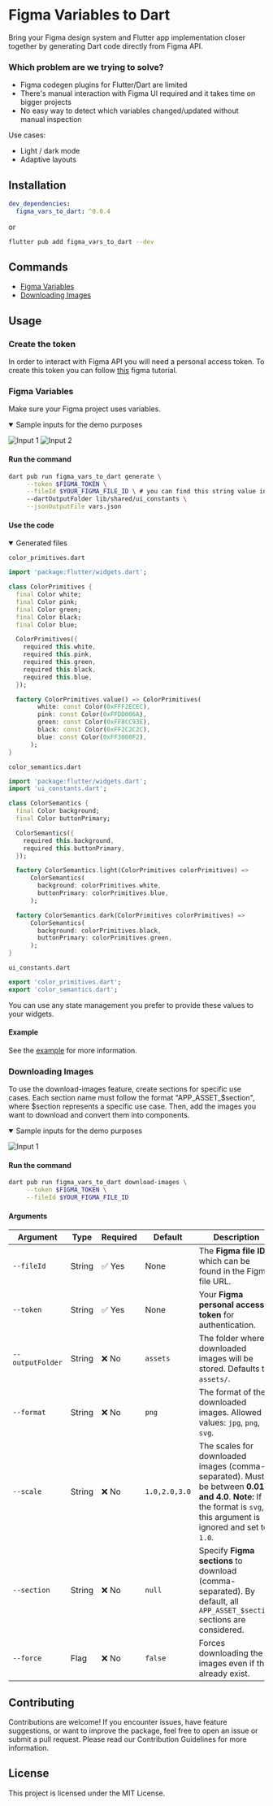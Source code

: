 # Figma Variables to Dart

Bring your Figma design system and Flutter app implementation closer together by generating Dart code directly from Figma API.

### Which problem are we trying to solve?
* Figma codegen plugins for Flutter/Dart are limited
* There's manual interaction with Figma UI required and it takes time on bigger projects
* No easy way to detect which variables changed/updated without manual inspection


Use cases:
* Light / dark mode
* Adaptive layouts

## Installation
```yaml
dev_dependencies:
  figma_vars_to_dart: ^0.0.4 
```
or 

```bash
flutter pub add figma_vars_to_dart --dev
```
## Commands
- [Figma Variables](#figma-variables)
- [Downloading Images](#downloading-images)

## Usage

### Create the token

In order to interact with Figma API you will need a personal access token. 
To create this token you can follow [this](https://help.figma.com/hc/en-us/articles/8085703771159-Manage-personal-access-token) figma tutorial.

### Figma Variables
Make sure your Figma project uses variables. 

<details open>
  <summary>Sample inputs for the demo purposes</summary>

  ![Input 1](https://raw.githubusercontent.com/appsfactorygmbh/figma-vars-to-dart/main/images/figma_collection_1.png)
  ![Input 2](https://raw.githubusercontent.com/appsfactorygmbh/figma-vars-to-dart/main/images/figma_collection_2.png)
</details>

#### Run the command

```bash
dart pub run figma_vars_to_dart generate \
	 --token $FIGMA_TOKEN \
	 --fileId $YOUR_FIGMA_FILE_ID \ # you can find this string value in your file URL
	 --dartOutputFolder lib/shared/ui_constants \
	 --jsonOutputFile vars.json 
```

#### Use the code

<details open>
  <summary>Generated files</summary>

`color_primitives.dart`
```dart
import 'package:flutter/widgets.dart';

class ColorPrimitives {
  final Color white;
  final Color pink;
  final Color green;
  final Color black;
  final Color blue;

  ColorPrimitives({
    required this.white,
    required this.pink,
    required this.green,
    required this.black,
    required this.blue,
  });

  factory ColorPrimitives.value() => ColorPrimitives(
        white: const Color(0xFFF2ECEC),
        pink: const Color(0xFFDD006A),
        green: const Color(0xFF8CC93E),
        black: const Color(0xFF2C2C2C),
        blue: const Color(0xFF3000F2),
      );
}

```
`color_semantics.dart`
```dart
import 'package:flutter/widgets.dart';
import 'ui_constants.dart';

class ColorSemantics {
  final Color background;
  final Color buttonPrimary;

  ColorSemantics({
    required this.background,
    required this.buttonPrimary,
  });

  factory ColorSemantics.light(ColorPrimitives colorPrimitives) =>
      ColorSemantics(
        background: colorPrimitives.white,
        buttonPrimary: colorPrimitives.blue,
      );

  factory ColorSemantics.dark(ColorPrimitives colorPrimitives) =>
      ColorSemantics(
        background: colorPrimitives.black,
        buttonPrimary: colorPrimitives.green,
      );
}
```

`ui_constants.dart`

```dart
export 'color_primitives.dart';
export 'color_semantics.dart';
```
</details>

You can use any state management you prefer to provide these values to your widgets.


#### Example
See the [example](https://github.com/appsfactorygmbh/figma-vars-to-dart/tree/main/example) for more information.

### Downloading Images
To use the download-images feature, create sections for specific use cases. Each section name must follow the format "APP_ASSET_$section", where $section represents a specific use case. Then, add the images you want to download and convert them into components.
<details open>
  <summary>Sample inputs for the demo purposes</summary>

  ![Input 1](https://raw.githubusercontent.com/appsfactorygmbh/figma-vars-to-dart/main/images/figma_section.png)
</details>

#### Run the command

```bash
dart pub run figma_vars_to_dart download-images \
	 --token $FIGMA_TOKEN \
	 --fileId $YOUR_FIGMA_FILE_ID 

```
#### Arguments 
| Argument         | Type    | Required | Default       | Description |
|------------------|---------|----------|---------------|-------------|
| `--fileId`       | String  | ✅ Yes   | None          | The **Figma file ID**, which can be found in the Figma file URL. |
| `--token`        | String  | ✅ Yes   | None          | Your **Figma personal access token** for authentication. |
| `--outputFolder` | String  | ❌ No    | `assets`      | The folder where downloaded images will be stored. Defaults to `assets/`. |
| `--format`       | String  | ❌ No    | `png`         | The format of the downloaded images. Allowed values: `jpg`, `png`, `svg`. |
| `--scale`        | String  | ❌ No    | `1.0,2.0,3.0` | The scales for downloaded images (comma-separated). Must be between **0.01 and 4.0**. **Note:** If the format is `svg`, this argument is ignored and set to `1.0`. |
| `--section`      | String  | ❌ No    | `null`        | Specify **Figma sections** to download (comma-separated). By default, all `APP_ASSET_$section` sections are considered. |
| `--force`        | Flag    | ❌ No    | `false`       | Forces downloading the images even if they already exist. |


## Contributing
Contributions are welcome! If you encounter issues, have feature suggestions, or want to improve the package, feel free to open an issue or submit a pull request. Please read our Contribution Guidelines for more information.

## License
This project is licensed under the MIT License.
